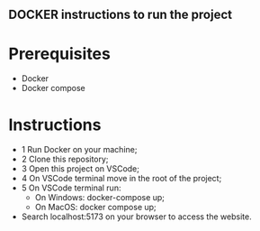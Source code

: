 ## DOCKER instructions to run the project

# Prerequisites

- Docker
- Docker compose

# Instructions

- 1 Run Docker on your machine;
- 2 Clone this repository;
- 3 Open this project on VSCode;
- 4 On VSCode terminal move in the root of the project;
- 5 On VSCode terminal run: 
    - On Windows: docker-compose up;
    - On MacOS: docker compose up;
- Search localhost:5173 on your browser to access the website.